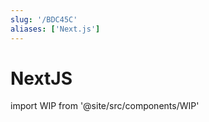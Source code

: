 ```yaml
---
slug: '/BDC45C'
aliases: ['Next.js']
---
```


# NextJS

import WIP from '@site/src/components/WIP'

<WIP />
